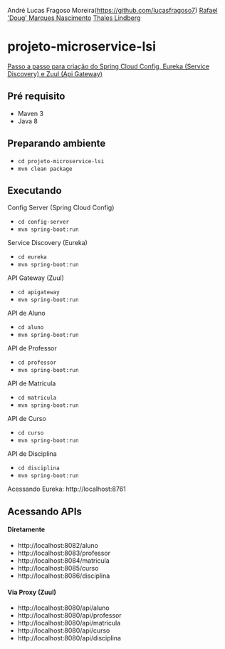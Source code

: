 André Lucas Fragoso Moreira(https://github.com/lucasfragoso7)
[Rafael 'Doug' Marques Nascimento](https://github.com/rafaeldoug)
[Thales Lindberg](https://github.com/thaleslindberg)
# projeto-microservice-lsi
[Passo a passo para criação do Spring Cloud Config, Eureka (Service Discovery) e Zuul (Api Gateway)](http://www.daniel-abella.com/unifacisa/arquitetura/material/aula06.pdf)

## Pré requisito
- Maven 3
- Java 8

## Preparando ambiente

- ```cd projeto-microservice-lsi```
- ```mvn clean package```

## Executando

Config Server (Spring Cloud Config)
- ```cd config-server```
- ```mvn spring-boot:run``` 

Service Discovery (Eureka)
- ```cd eureka```
- ```mvn spring-boot:run```

API Gateway (Zuul)
- ```cd apigateway```
- ```mvn spring-boot:run```

API de Aluno
- ```cd aluno```
- ```mvn spring-boot:run```

API de Professor
- ```cd professor```
- ```mvn spring-boot:run```

API de Matricula
- ```cd matricula```
- ```mvn spring-boot:run```

API de Curso
- ```cd curso```
- ```mvn spring-boot:run```

API de Disciplina
- ```cd disciplina```
- ```mvn spring-boot:run```


Acessando Eureka: http://localhost:8761

## Acessando APIs

#### Diretamente
- http://localhost:8082/aluno
- http://localhost:8083/professor
- http://localhost:8084/matricula
- http://localhost:8085/curso
- http://localhost:8086/disciplina

#### Via Proxy (Zuul)
- http://localhost:8080/api/aluno
- http://localhost:8080/api/professor
- http://localhost:8080/api/matricula
- http://localhost:8080/api/curso
- http://localhost:8080/api/disciplina
